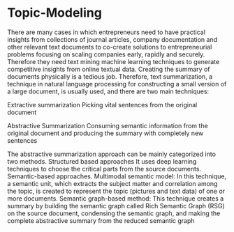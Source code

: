 # Topic-Modeling
There are many cases in which entrepreneurs need to have practical insights from collections of journal articles, company documentation and other relevant text documents to co-create solutions to entrepreneurial problems focusing on scaling companies early, rapidly and securely. Therefore they need text mining machine learning techniques to generate competitive insights from online textual data.
Creating the summary of documents physically is a tedious job. Therefore, text summarization, a technique in natural language processing for constructing a small version of a large document, is usually used, and there are two main techniques:

Extractive summarization
Picking vital sentences from the original document 

Abstractive Summarization
Consuming semantic information from the original document and producing the summary with completely new sentences

The abstractive summarization approach can be mainly categorized into two methods.
Structured based approaches
It uses deep learning techniques to choose the critical parts from the source documents.
Semantic-based approaches.
Multimodal semantic model: In this technique, a semantic unit, which extracts the subject matter and correlation among the topic, is created to represent the topic (pictures and text data) of one or more documents.
Semantic graph-based method: This technique creates a summary by building the semantic graph called Rich Semantic Graph (RSG) on the source document, condensing the semantic graph, and making the complete abstractive summary from the reduced semantic graph




